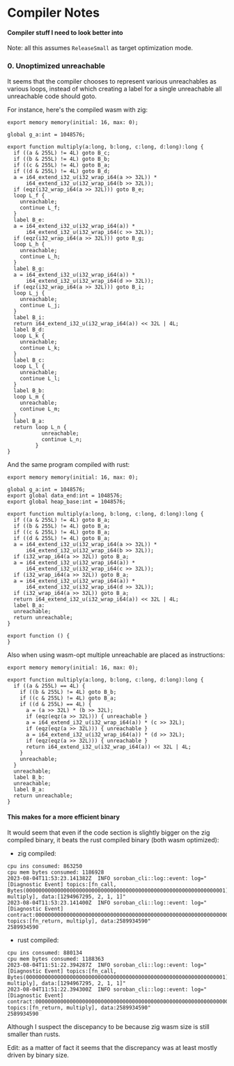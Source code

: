 # Compiler Notes

#### Compiler stuff I need to look better into

Note: all this assumes `ReleaseSmall` as target optimization mode.


### 0. Unoptimized unreachable

It seems that the compiler chooses to represent various unreachables as various loops, instead of which creating a label for a single unreachable all unreachable code should goto.

For instance, here's the compiled wasm with zig:

```
export memory memory(initial: 16, max: 0);

global g_a:int = 1048576;

export function multiply(a:long, b:long, c:long, d:long):long {
  if ((a & 255L) != 4L) goto B_c;
  if ((b & 255L) != 4L) goto B_b;
  if ((c & 255L) != 4L) goto B_a;
  if ((d & 255L) != 4L) goto B_d;
  a = i64_extend_i32_u(i32_wrap_i64(a >> 32L)) *
      i64_extend_i32_u(i32_wrap_i64(b >> 32L));
  if (eqz(i32_wrap_i64(a >> 32L))) goto B_e;
  loop L_f {
    unreachable;
    continue L_f;
  }
  label B_e:
  a = i64_extend_i32_u(i32_wrap_i64(a)) *
      i64_extend_i32_u(i32_wrap_i64(c >> 32L));
  if (eqz(i32_wrap_i64(a >> 32L))) goto B_g;
  loop L_h {
    unreachable;
    continue L_h;
  }
  label B_g:
  a = i64_extend_i32_u(i32_wrap_i64(a)) *
      i64_extend_i32_u(i32_wrap_i64(d >> 32L));
  if (eqz(i32_wrap_i64(a >> 32L))) goto B_i;
  loop L_j {
    unreachable;
    continue L_j;
  }
  label B_i:
  return i64_extend_i32_u(i32_wrap_i64(a)) << 32L | 4L;
  label B_d:
  loop L_k {
    unreachable;
    continue L_k;
  }
  label B_c:
  loop L_l {
    unreachable;
    continue L_l;
  }
  label B_b:
  loop L_m {
    unreachable;
    continue L_m;
  }
  label B_a:
  return loop L_n {
           unreachable;
           continue L_n;
         }
}
```

And the same program compiled with rust:

```
export memory memory(initial: 16, max: 0);

global g_a:int = 1048576;
export global data_end:int = 1048576;
export global heap_base:int = 1048576;

export function multiply(a:long, b:long, c:long, d:long):long {
  if ((a & 255L) != 4L) goto B_a;
  if ((b & 255L) != 4L) goto B_a;
  if ((c & 255L) != 4L) goto B_a;
  if ((d & 255L) != 4L) goto B_a;
  a = i64_extend_i32_u(i32_wrap_i64(a >> 32L)) *
      i64_extend_i32_u(i32_wrap_i64(b >> 32L));
  if (i32_wrap_i64(a >> 32L)) goto B_a;
  a = i64_extend_i32_u(i32_wrap_i64(a)) *
      i64_extend_i32_u(i32_wrap_i64(c >> 32L));
  if (i32_wrap_i64(a >> 32L)) goto B_a;
  a = i64_extend_i32_u(i32_wrap_i64(a)) *
      i64_extend_i32_u(i32_wrap_i64(d >> 32L));
  if (i32_wrap_i64(a >> 32L)) goto B_a;
  return i64_extend_i32_u(i32_wrap_i64(a)) << 32L | 4L;
  label B_a:
  unreachable;
  return unreachable;
}

export function () {
}

```

Also when using wasm-opt multiple unreachable are placed as instructions:

```
export memory memory(initial: 16, max: 0);

export function multiply(a:long, b:long, c:long, d:long):long {
  if ((a & 255L) == 4L) {
    if ((b & 255L) != 4L) goto B_b;
    if ((c & 255L) != 4L) goto B_a;
    if ((d & 255L) == 4L) {
      a = (a >> 32L) * (b >> 32L);
      if (eqz(eqz(a >> 32L))) { unreachable }
      a = i64_extend_i32_u(i32_wrap_i64(a)) * (c >> 32L);
      if (eqz(eqz(a >> 32L))) { unreachable }
      a = i64_extend_i32_u(i32_wrap_i64(a)) * (d >> 32L);
      if (eqz(eqz(a >> 32L))) { unreachable }
      return i64_extend_i32_u(i32_wrap_i64(a)) << 32L | 4L;
    }
    unreachable;
  }
  unreachable;
  label B_b:
  unreachable;
  label B_a:
  return unreachable;
}
```

#### This makes for a more efficient binary

It would seem that even if the code section is slightly bigger on the zig compiled binary, it beats the rust compiled binary (both wasm optimized):
- zig compiled:

```
cpu ins consumed: 863250
cpu mem bytes consumed: 1186928
2023-08-04T11:53:23.141382Z  INFO soroban_cli::log::event: log="[Diagnostic Event] topics:[fn_call, Bytes(0000000000000000000000000000000000000000000000000000000000000001), multiply], data:[1294967295, 2, 1, 1]"
2023-08-04T11:53:23.141400Z  INFO soroban_cli::log::event: log="[Diagnostic Event] contract:0000000000000000000000000000000000000000000000000000000000000001, topics:[fn_return, multiply], data:2589934590"
2589934590
```

- rust compiled:

```
cpu ins consumed: 880134
cpu mem bytes consumed: 1188363
2023-08-04T11:51:22.394287Z  INFO soroban_cli::log::event: log="[Diagnostic Event] topics:[fn_call, Bytes(0000000000000000000000000000000000000000000000000000000000000001), multiply], data:[1294967295, 2, 1, 1]"
2023-08-04T11:51:22.394300Z  INFO soroban_cli::log::event: log="[Diagnostic Event] contract:0000000000000000000000000000000000000000000000000000000000000001, topics:[fn_return, multiply], data:2589934590"
2589934590
```

Although I suspect the discepancy to be because zig wasm size is still smaller than rusts.

Edit: as a matter of fact it seems that the discrepancy was at least mostly driven by binary size.